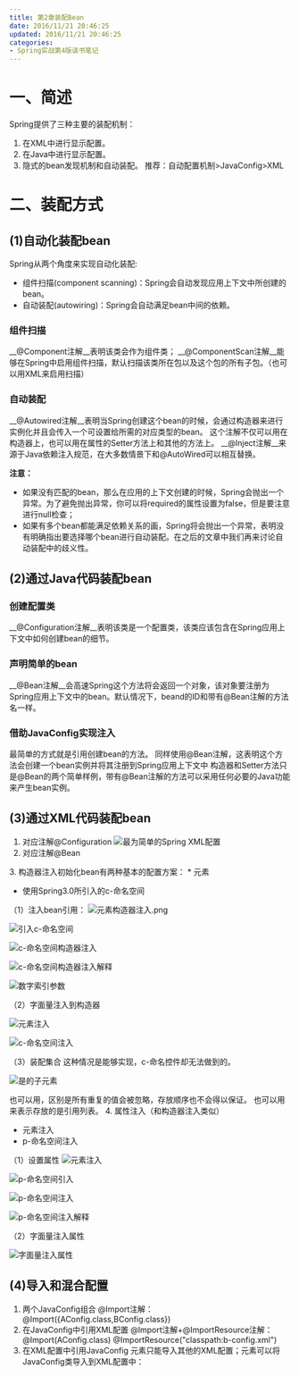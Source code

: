 ```yaml
---
title: 第2章装配Bean
date: 2016/11/21 20:46:25
updated: 2016/11/21 20:46:25
categories:
- Spring实战第4版读书笔记
---
```

# 一、简述
Spring提供了三种主要的装配机制：
1. 在XML中进行显示配置。
2. 在Java中进行显示配置。
3. 隐式的bean发现机制和自动装配。
推荐：自动配置机制>JavaConfig>XML

# 二、装配方式

## (1)自动化装配bean
Spring从两个角度来实现自动化装配:
* 组件扫描(component scanning)：Spring会自动发现应用上下文中所创建的bean。
* 自动装配(autowiring)：Spring会自动满足bean中间的依赖。

### 组件扫描
__@Component注解__表明该类会作为组件类；
__@ComponentScan注解__能够在Spring中启用组件扫描，默认扫描该类所在包以及这个包的所有子包。（也可以用XML来启用扫描）

### 自动装配
__@Autowired注解__表明当Spring创建这个bean的时候，会通过构造器来进行实例化并且会传入一个可设置给所需的对应类型的bean。
这个注解不仅可以用在构造器上，也可以用在属性的Setter方法上和其他的方法上。
__@Inject注解__来源于Java依赖注入规范，在大多数情景下和@AutoWired可以相互替换。

__注意：__
* 如果没有匹配的bean，那么在应用的上下文创建的时候，Spring会抛出一个异常。为了避免抛出异常，你可以将required的属性设置为false，但是要注意进行null检查；
* 如果有多个bean都能满足依赖关系的画，Spring将会抛出一个异常，表明没有明确指出要选择哪个bean进行自动装配。在之后的文章中我们再来讨论自动装配中的歧义性。

## (2)通过Java代码装配bean

### 创建配置类
__@Configuration注解__表明该类是一个配置类，该类应该包含在Spring应用上下文中如何创建bean的细节。

### 声明简单的bean
__@Bean注解__会高速Spring这个方法将会返回一个对象，该对象要注册为Spring应用上下文中的bean。默认情况下，beand的ID和带有@Bean注解的方法名一样。

### 借助JavaConfig实现注入
最简单的方式就是引用创建bean的方法。
同样使用@Bean注解，这表明这个方法会创建一个bean实例并将其注册到Spring应用上下文中
构造器和Setter方法只是@Bean的两个简单样例，带有@Bean注解的方法可以采用任何必要的Java功能来产生bean实例。

## (3)通过XML代码装配bean
1. <beans>对应注解@Configuration
![最为简单的Spring XML配置](http://upload-images.jianshu.io/upload_images/3828003-61b64dd310e24713.png?imageMogr2/auto-orient/strip%7CimageView2/2/w/1240)
2. <bean> 对应注解@Bean
<bean id="id名" class="包名.类名">
3. 构造器注入初始化bean有两种基本的配置方案：
* <constructor-arg>元素

* 使用Spring3.0所引入的c-命名空间

（1）注入bean引用：
![<constructor-arg>元素构造器注入.png](http://upload-images.jianshu.io/upload_images/3828003-ad184ad1fc6ec671.png?imageMogr2/auto-orient/strip%7CimageView2/2/w/1240)

![引入c-命名空间](http://upload-images.jianshu.io/upload_images/3828003-e6dd3b7cad7f4dac.png?imageMogr2/auto-orient/strip%7CimageView2/2/w/1240)


![c-命名空间构造器注入](http://upload-images.jianshu.io/upload_images/3828003-648082d8a5d3bfa1.png?imageMogr2/auto-orient/strip%7CimageView2/2/w/1240)


![c-命名空间构造器注入解释](http://upload-images.jianshu.io/upload_images/3828003-193c16d25809d8e3.png?imageMogr2/auto-orient/strip%7CimageView2/2/w/1240)

![数字索引参数](http://upload-images.jianshu.io/upload_images/3828003-80c75d85d9dcb9f8.png?imageMogr2/auto-orient/strip%7CimageView2/2/w/1240)

（2）字面量注入到构造器


![<constructor-arg>元素注入](http://upload-images.jianshu.io/upload_images/3828003-5d884dc4bcd00b41.png?imageMogr2/auto-orient/strip%7CimageView2/2/w/1240)


![c-命名空间注入](http://upload-images.jianshu.io/upload_images/3828003-c5209294768b810c.png?imageMogr2/auto-orient/strip%7CimageView2/2/w/1240)

（3）装配集合
这种情况是<constructor-arg>能够实现，c-命名控件却无法做到的。 

![<list>是<constructor-arg>的子元素](http://upload-images.jianshu.io/upload_images/3828003-816a0ebb89d77e80.png?imageMogr2/auto-orient/strip%7CimageView2/2/w/1240)

<list>也可以用<set>，区别是<set>所有重复的值会被忽略，存放顺序也不会得以保证。
<value>也可以用<ref>来表示存放的是引用列表。
4. 属性注入（和构造器注入类似）
* <property>元素注入
* p-命名空间注入

（1）设置属性
![<property>元素注入](http://upload-images.jianshu.io/upload_images/3828003-068e8797150fea8e.png?imageMogr2/auto-orient/strip%7CimageView2/2/w/1240)


![p-命名空间引入](http://upload-images.jianshu.io/upload_images/3828003-7c1aa1eae52091ee.png?imageMogr2/auto-orient/strip%7CimageView2/2/w/1240)


![p-命名空间注入](http://upload-images.jianshu.io/upload_images/3828003-d838064f8f452802.png?imageMogr2/auto-orient/strip%7CimageView2/2/w/1240)


![p-命名空间注入解释](http://upload-images.jianshu.io/upload_images/3828003-3120b45a9fae5d7d.png?imageMogr2/auto-orient/strip%7CimageView2/2/w/1240)

（2）字面量注入属性

![字面量注入属性](http://upload-images.jianshu.io/upload_images/3828003-eaa3569a54d182dd.png?imageMogr2/auto-orient/strip%7CimageView2/2/w/1240)

## (4)导入和混合配置
1. 两个JavaConfig组合
@Import注解：
@Import({AConfig.class,BConfig.class})
2. 在JavaConfig中引用XML配置
@Import注解+@ImportResource注解：
@Import(AConfig.class)
@ImportResource("classpath:b-config.xml")
3. 在XML配置中引用JavaConfig
<import>元素只能导入其他的XML配置；<bean>元素可以将JavaConfig类导入到XML配置中：
<import resource="a-config.xml">
<bean class="包名.配置类名">